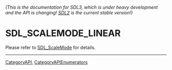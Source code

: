 ###### (This is the documentation for SDL3, which is under heavy development and the API is changing! [SDL2](https://wiki.libsdl.org/SDL2/) is the current stable version!)
# SDL_SCALEMODE_LINEAR

Please refer to [SDL_ScaleMode](SDL_ScaleMode) for details.

----
[CategoryAPI](CategoryAPI), [CategoryAPIEnumerators](CategoryAPIEnumerators)

